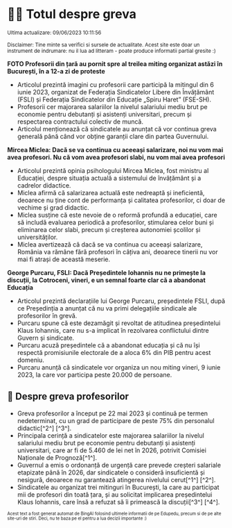 # 👩‍🏫 Totul despre greva
<sub>Ultima actualizare: 09/06/2023 10:11:56</sub>

<sub>Disclaimer: Tine minte sa verifici si sursele de actualitate. Acest site este doar un instrument de indrumare: nu il lua ad litteram - poate produce informatii partial gresite :)</sub>

**FOTO Profesorii din țară au pornit spre al treilea miting organizat astăzi în București, în a 12-a zi de proteste**
- Articolul prezintă imagini cu profesorii care participă la mitingul din 6 iunie 2023, organizat de Federația Sindicatelor Libere din Învățământ (FSLI) și Federația Sindicatelor din Educație „Spiru Haret” (FSE-SH).
- Profesorii cer majorarea salariilor la nivelul salariului mediu brut pe economie pentru debutanți și asistenți universitari, precum și respectarea contractului colectiv de muncă.
- Articolul menționează că sindicatele au anunțat că vor continua greva generală până când vor obține garanții clare din partea Guvernului.

**Mircea Miclea: Dacă se va continua cu aceeași salarizare, noi nu vom mai avea profesori. Nu că vom avea profesori slabi, nu vom mai avea profesori**
- Articolul prezintă opinia psihologului Mircea Miclea, fost ministru al Educației, despre situația actuală a sistemului de învățământ și a cadrelor didactice.
- Miclea afirmă că salarizarea actuală este nedreaptă și ineficientă, deoarece nu ține cont de performanța și calitatea profesorilor, ci doar de vechime și grad didactic.
- Miclea susține că este nevoie de o reformă profundă a educației, care să includă evaluarea periodică a profesorilor, stimularea celor buni și eliminarea celor slabi, precum și creșterea autonomiei școlilor și universităților.
- Miclea avertizează că dacă se va continua cu aceeași salarizare, România va rămâne fără profesori în câțiva ani, deoarece tinerii nu vor mai fi atrași de această meserie.

**George Purcaru, FSLI: Dacă Președintele Iohannis nu ne primește la discuții, la Cotroceni, vineri, e un semnal foarte clar că a abandonat Educația**
- Articolul prezintă declarațiile lui George Purcaru, președintele FSLI, după ce Președinția a anunțat că nu va primi delegațiile sindicale ale profesorilor în grevă.
- Purcaru spune că este dezamăgit și revoltat de atitudinea președintelui Klaus Iohannis, care nu s-a implicat în rezolvarea conflictului dintre Guvern și sindicate.
- Purcaru acuză președintele că a abandonat educația și că nu își respectă promisiunile electorale de a aloca 6% din PIB pentru acest domeniu.
- Purcaru anunță că sindicatele vor organiza un nou miting vineri, 9 iunie 2023, la care vor participa peste 20.000 de persoane.

## 🏫 Despre greva profesorilor
- Greva profesorilor a început pe 22 mai 2023 și continuă pe termen nedeterminat, cu un grad de participare de peste 75% din personalul didactic[^2^] [^3^].
- Principala cerință a sindicatelor este majorarea salariilor la nivelul salariului mediu brut pe economie pentru debutanți și asistenți universitari, care ar fi de 5.460 de lei net în 2026, potrivit Comisiei Naționale de Prognoză[^1^].
- Guvernul a emis o ordonanță de urgență care prevede creșteri salariale etapizate până în 2026, dar sindicatele o consideră insuficientă și nesigură, deoarece nu garantează atingerea nivelului cerut[^1^] [^2^].
- Sindicatele au organizat trei mitinguri în București, la care au participat mii de profesori din toată țara, și au solicitat implicarea președintelui Klaus Iohannis, care însă a refuzat să îi primească la discuții[^3^] [^4^].


<sub><sub>Acest text a fost generat automat de BingAI folosind ultimele informatii de pe Edupedu, precum si de pe alte site-uri de stiri. Deci, nu te baza pe el pentru a lua decizii importante :)</sub></sub>